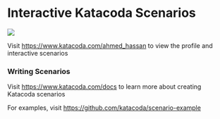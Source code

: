# Interactive Katacoda Scenarios

[![](http://shields.katacoda.com/katacoda/ahmed_hassan/count.svg)](https://www.katacoda.com/ahmed_hassan "Get your profile on Katacoda.com")

Visit https://www.katacoda.com/ahmed_hassan to view the profile and interactive scenarios

### Writing Scenarios
Visit https://www.katacoda.com/docs to learn more about creating Katacoda scenarios

For examples, visit https://github.com/katacoda/scenario-example

